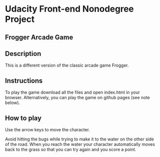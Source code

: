 # Udacity Front-end Nonodegree Project 
## Frogger Arcade Game

## Description
This is a different version of the classic arcade game Frogger.

## Instructions
To play the game download all the files and open index.html in your browser.
Alternatively, you can play the game on github pages (see note below).

## How to play
Use the arrow keys to move the character.

Avoid hitting the bugs while trying to make it to the water on the other side of the road. When you reach the water your character automatically moves back to the grass so that you can try again and you score a point.
